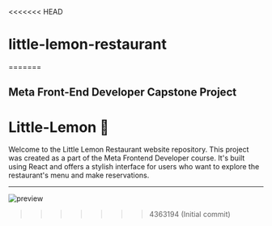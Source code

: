 <<<<<<< HEAD
# little-lemon-restaurant
=======
## Meta Front-End Developer Capstone Project

# Little-Lemon 🍋

<p>
Welcome to the Little Lemon Restaurant website repository. This project was created as a part of the Meta Frontend Developer course. It's built using React and offers a stylish interface for users who want to explore the restaurant's menu and make reservations.
</p>

--------

![preview](https://github.com/victorpreston/little-lemon-restaurant/assets/112781610/c89281ce-be90-4271-a15d-9f44f6153dee)
>>>>>>> 4363194 (Initial commit)

